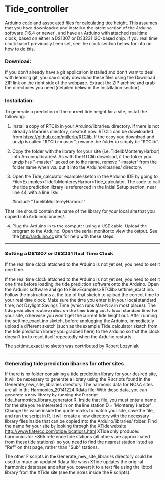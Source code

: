 Tide_controller
===============

Arduino code and associated files for calculating tide height. This assumes that you 
have downloaded and installed the latest version of the Arduino software (1.6.4 or newer), 
and have an Arduino with attached real time clock, based on either a DS1307 or DS3231
I2C-based chip. If you real time clock hasn't previously been set, see the clock section below
for info on how to do this. 

### Download:
If you don't already have a git application installed and don't want to deal with learning git, you can simply download these files using the Download ZIP link on the right side of the webpage. Extract the ZIP archive and grab the directories you need (detailed below in the Installation section). 

### Installation:

To generate a prediction of the current tide height for a site, install the following:

1. Install a copy of RTClib in your Arduino/libraries/ directory. If there is not already a libraries directory, create it now. RTClib can be downloaded from https://github.com/millerlp/RTClib. If the copy you download and unzip is called "RTClib-master", rename the folder to simply be "RTClib".

2. Copy the folder with the library for your site (i.e. TidelibMontereyHarbor) into Arduino/libraries/. As with the RTClib download, if the folder you unzip has "-master" tacked on to the name, remove "-master" from the folder name when you put it into the Arduino/libraries/ directory.

3. Open the Tide_calculator example sketch in the Arduino IDE by going to File>Examples>TidelibMontereyHarbor>Tide_calculator. The code to call the tide prediction library is referenced in the Initial Setup section, near line 44, with a line like:

	\#include "TidelibMontereyHarbor.h"

That line should contain the name of the library for your local site that you copied into Arduino/libraries/.

4. Plug the Arduino in to the computer using a USB cable. Upload the program to the Arduino. 
Open the serial monitor to view the output. See the http://arduino.cc site for help with 
these steps. 

------------------------------
### Setting a DS1307 or DS3231 Real Time Clock
If the real time clock attached to the Arduino is not yet set, you need to set it one time.

If the real time clock attached to the Arduino is not yet set, you need to set it one time 
before loading the tide prediction software onto the Arduino. Open the Arduino software and 
go to File>Examples>RTClib>settime_exact.ino. Follow the instructions at the top of that 
sketch to upload the correct time to your real time clock. Make sure the time you enter 
is in your local standard time, not Daylight Savings Time (which runs Mar-Nov in most places). 
The tide prediction routine relies on the time being set to local standard time for your site, 
otherwise you won't get the current tide height out. After running the settime_exact.ino sketch, 
before unplugging the Arduino, immediately upload a different sketch (such as the 
example Tide_calculator sketch from the tide prediction library you grabbed here) to the Arduino 
so that the clock doesn't try to reset itself repeatedly when the Arduino restarts.

The settime_exact.ino sketch was contributed by Robert Lozyniak. 

-------------------------------
### Generating tide prediction libaries for other sites
If there is no folder containing a tide prediction library for your desired site, it
will be necessary to generate a library using the R scripts found in the 
Generate_new_site_libraries directory. The harmonic data for NOAA sites are all in
the Harmonics_20141224.Rdata file. With these data, you can generate a new library
by running the R script tide_harmonics_library_generator.R. Inside that file, you must
enter a name for the site you're interested in on the line
stationID = 'Monterey Harbor'
Change the value inside the quote marks to match your site, save the file, and run the
script in R. It will create a new directory with the necessary library files inside that
can be copied into the Arduino/libraries/ folder. Find the name for your site by looking 
through the XTide website http://www.flaterco.com/xtide/locations.html 
XTide only produces harmonics for ~865 reference tide stations (all others are approximated 
from these tide stations), so you need to find the nearest station listed as "Ref" on that 
page, rather than "Sub" stations.

The other R scripts in the Generate_new_site_libraries directory could be used to make an
updated Rdata file when XTide updates the original harmonics database and after you
convert it to a text file using the libtcd library from the XTide site (see the notes inside
the R scripts). 
